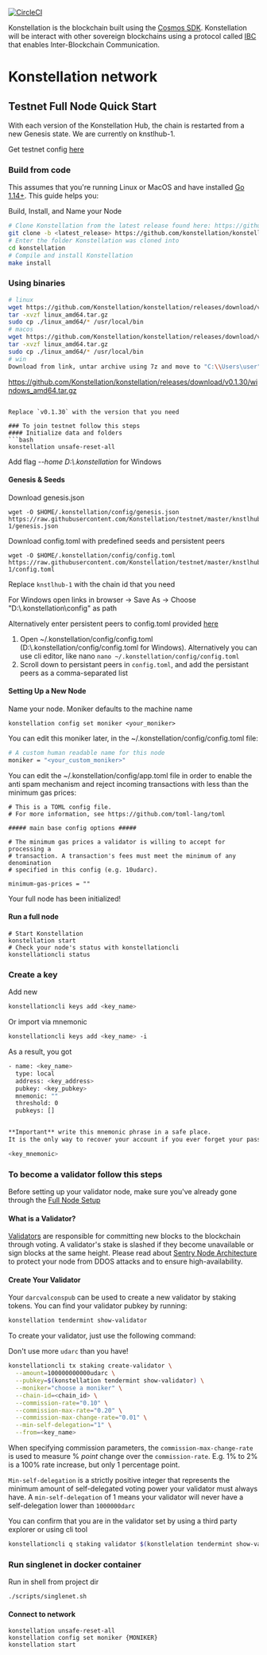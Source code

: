 [![CircleCI](https://circleci.com/gh/circleci/circleci-docs.svg?style=shield)](https://circleci.com/gh/Konstellation/konstellation)

Konstellation is the blockchain built using the [Cosmos SDK](https://github.com/cosmos/cosmos-sdk). Konstellation will be interact with other sovereign blockchains using a protocol called [IBC](https://github.com/cosmos/ics/tree/master/ibc) that enables Inter-Blockchain Communication.

# Konstellation network

## Testnet Full Node Quick Start
With each version of the Konstellation Hub, the chain is restarted from a new Genesis state. We are currently on knstlhub-1.

Get testnet config [here](https://github.com/Konstellation/testnet)

### Build from code

This assumes that you're running Linux or MacOS and have installed [Go 1.14+](https://golang.org/dl/).  This guide helps you:

Build, Install, and Name your Node
```bash
# Clone Konstellation from the latest release found here: https://github.com/konstellation/konstellation/releases
git clone -b <latest_release> https://github.com/konstellation/konstellation
# Enter the folder Konstellation was cloned into
cd konstellation
# Compile and install Konstellation
make install
```

### Using binaries
```bash
# linux
wget https://github.com/Konstellation/konstellation/releases/download/v0.1.30/linux_amd64.tar.gz
tar -xvzf linux_amd64.tar.gz
sudo cp ./linux_amd64/* /usr/local/bin
# macos
wget https://github.com/Konstellation/konstellation/releases/download/v0.1.30/darwin_amd64.tar.gz
tar -xvzf linux_amd64.tar.gz
sudo cp ./linux_amd64/* /usr/local/bin
# win
Download from link, untar archive using 7z and move to "C:\\Users\user" folder
```
https://github.com/Konstellation/konstellation/releases/download/v0.1.30/windows_amd64.tar.gz
```

Replace `v0.1.30` with the version that you need

### To join testnet follow this steps
#### Initialize data and folders
```bash
konstellation unsafe-reset-all
```

Add flag *--home D:\\.konstellation* for Windows

#### Genesis & Seeds
Download genesis.json
```
wget -O $HOME/.konstellation/config/genesis.json https://raw.githubusercontent.com/Konstellation/testnet/master/knstlhub-1/genesis.json
```
Download config.toml with predefined seeds and persistent peers
```
wget -O $HOME/.konstellation/config/config.toml https://raw.githubusercontent.com/Konstellation/testnet/master/knstlhub-1/config.toml
```

Replace `knstlhub-1` with the chain id that you need

For Windows open links in browser -> Save As -> Choose "D:\\.konstellation\config" as path

Alternatively enter persistent peers to config.toml provided [here](https://github.com/Konstellation/testnet/tree/master/knstlhub-1)

1) Open ~/.konstellation/config/config.toml (D:\\.konstellation/config/config.toml for Windows). Alternatively you can use cli editor, like nano ``` nano ~/.konstellation/config/config.toml ```
2) Scroll down to persistant peers in `config.toml`, and add the persistant peers as a comma-separated list

#### Setting Up a New Node
Name your node. Moniker defaults to the machine name
```
konstellation config set moniker <your_moniker>
```

You can edit this moniker later, in the ~/.konstellation/config/config.toml file:
```bash
# A custom human readable name for this node
moniker = "<your_custom_moniker>"
```

You can edit the ~/.konstellation/config/app.toml file in order to enable the anti spam mechanism and reject incoming transactions with less than the minimum gas prices:
```
# This is a TOML config file.
# For more information, see https://github.com/toml-lang/toml

##### main base config options #####

# The minimum gas prices a validator is willing to accept for processing a
# transaction. A transaction's fees must meet the minimum of any denomination
# specified in this config (e.g. 10udarc).

minimum-gas-prices = ""
```
Your full node has been initialized!

#### Run a full node
```
# Start Konstellation
konstellation start
# Check your node's status with konstellationcli
konstellationcli status
```

### Create a key
Add new
``` bash
konstellationcli keys add <key_name>
```

Or import via mnemonic
```bash
konstellationcli keys add <key_name> -i
```

As a result, you got
```bash
- name: <key_name>
  type: local
  address: <key_address>
  pubkey: <key_pubkey>
  mnemonic: ""
  threshold: 0
  pubkeys: []


**Important** write this mnemonic phrase in a safe place.
It is the only way to recover your account if you ever forget your password.

<key_mnemonic>
```

### To become a validator follow this steps
Before setting up your validator node, make sure you've already gone through the [Full Node Setup](https://github.com/Konstellation/konstellation#to-join-testnet-follow-this-steps)

#### What is a Validator?
[Validators](https://hub.cosmos.network/master/validators/overview.html) are responsible for committing new blocks to the blockchain through voting. A validator's stake is slashed if they become unavailable or sign blocks at the same height.
Please read about [Sentry Node Architecture](https://hub.cosmos.network/master/validators/validator-faq.html#how-can-validators-protect-themselves-from-denial-of-service-attacks) to protect your node from DDOS attacks and to ensure high-availability.

#### Create Your Validator

Your `darcvalconspub` can be used to create a new validator by staking tokens. You can find your validator pubkey by running:

```bash
konstellation tendermint show-validator
```

To create your validator, just use the following command:
 
Don't use more `udarc` than you have! 

```bash
konstellationcli tx staking create-validator \
  --amount=100000000000udarc \
  --pubkey=$(konstellation tendermint show-validator) \
  --moniker="choose a moniker" \
  --chain-id=<chain_id> \
  --commission-rate="0.10" \
  --commission-max-rate="0.20" \
  --commission-max-change-rate="0.01" \
  --min-self-delegation="1" \
  --from=<key_name>
```

When specifying commission parameters, the `commission-max-change-rate` is used to measure % _point_ change over the `commission-rate`. E.g. 1% to 2% is a 100% rate increase, but only 1 percentage point.

`Min-self-delegation` is a strictly positive integer that represents the minimum amount of self-delegated voting power your validator must always have. A `min-self-delegation` of 1 means your validator will never have a self-delegation lower than `1000000darc`

You can confirm that you are in the validator set by using a third party explorer or using cli tool
```bash
konstellationcli q staking validator $(konstlelation tendermint show-validator)
```

### Run singlenet in docker container 
Run in shell from project dir
```shell script
./scripts/singlenet.sh
```

#### Connect to network
```shell script
konstellation unsafe-reset-all
konstellation config set moniker {MONIKER}
konstellation start
```
